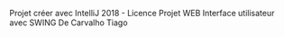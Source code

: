 Projet créer avec IntelliJ
2018 - Licence Projet WEB
Interface utilisateur avec SWING
De Carvalho Tiago
